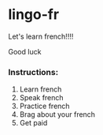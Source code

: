 # lingo-fr
Let's learn french!!!!

Good luck

### Instructions:
1. Learn french
2. Speak french
3. Practice french
4. Brag about your french
5. Get paid
